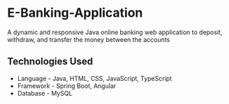 # E-Banking-Application
A dynamic and responsive Java online banking web application to deposit, withdraw, and transfer the money between the accounts

## Technologies Used
- Language - Java, HTML, CSS, JavaScript, TypeScript
- Framework - Spring Boot, Angular
- Database - MySQL
